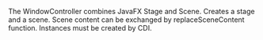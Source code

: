 The WindowController combines JavaFX Stage and Scene.
Creates a stage and a scene. Scene content can be exchanged by replaceSceneContent function.
Instances must be created by CDI.